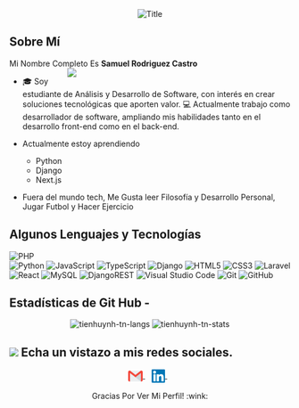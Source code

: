 <div align="center">
  <img src="https://readme-typing-svg.herokuapp.com?font=Architects+Daughter&color=%2338C2FF&size=50&center=true&vCenter=true&height=60&width=600&lines=Holaaa!+Soy+Samuel;Bienvenido+a+mi+perfil!" alt="Title"></img>
</div>


## Sobre Mí

 Mi Nombre Completo Es **Samuel Rodriguez Castro** <img src='https://media.giphy.com/media/bcKmIWkUMCjVm/giphy.gif' width="400" align="right"/>


- 🎓 Soy estudiante de Análisis y Desarrollo de Software, con interés en crear soluciones tecnológicas que aporten valor.
💻 Actualmente trabajo como desarrollador de software, ampliando mis habilidades tanto en el desarrollo front-end como en el back-end.
- Actualmente estoy aprendiendo
   - Python
   - Django
   - Next.js

- Fuera del mundo tech, Me Gusta leer Filosofía y Desarrollo Personal, Jugar Futbol y Hacer Ejercicio 


## Algunos Lenguajes y Tecnologías
 ![PHP](https://img.shields.io/badge/php-%23777BB4.svg?style=for-the-badge&logo=php&logoColor=white) 	 
 ![Python](https://img.shields.io/badge/python-3670A0?style=for-the-badge&logo=python&logoColor=ffdd54) 
 ![JavaScript](https://img.shields.io/badge/javascript-%23323330.svg?style=for-the-badge&logo=javascript&logoColor=%23F7DF1E)
 ![TypeScript](https://img.shields.io/badge/typescript-%23007ACC.svg?style=for-the-badge&logo=typescript&logoColor=white) 
![Django](https://img.shields.io/badge/django-%23092E20.svg?style=for-the-badge&logo=django&logoColor=white) 
![HTML5](https://img.shields.io/badge/html5-%23E34F26.svg?style=for-the-badge&logo=html5&logoColor=white)
![CSS3](https://img.shields.io/badge/css3-%231572B6.svg?style=for-the-badge&logo=css3&logoColor=white)
![Laravel](https://img.shields.io/badge/laravel-%23FF2D20.svg?style=for-the-badge&logo=laravel&logoColor=white)
![React](https://img.shields.io/badge/react-%2320232a.svg?style=for-the-badge&logo=react&logoColor=%2361DAFB)
![MySQL](https://img.shields.io/badge/mysql-4479A1.svg?style=for-the-badge&logo=mysql&logoColor=white)
![DjangoREST](https://img.shields.io/badge/DJANGO-REST-ff1709?style=for-the-badge&logo=django&logoColor=white&color=ff1709&labelColor=gray)
![Visual Studio Code](https://img.shields.io/badge/Visual%20Studio%20Code-0078d7.svg?style=for-the-badge&logo=visual-studio-code&logoColor=white) 
![Git](https://img.shields.io/badge/git-%23F05033.svg?style=for-the-badge&logo=git&logoColor=white) 
![GitHub](https://img.shields.io/badge/github-%23121011.svg?style=for-the-badge&logo=github&logoColor=white) 





## Estadísticas de Git Hub - 
<div align="center">
<img src="https://github-readme-stats.vercel.app/api/top-langs/?username=SamuelRodriguezC&layout=compact&show_icon=true&theme=tokyonight&hide&border=true&locale=es" alt="tienhuynh-tn-langs" />
<img src="https://github-readme-stats.vercel.app/api/?username=SamuelRodriguezC&layout=compact&show_icon=true&theme=tokyonight&hide&border=true&locale=es" alt="tienhuynh-tn-stats"/>
</div>


## <img src='https://raw.githubusercontent.com/ShahriarShafin/ShahriarShafin/main/Assets/handshake.gif' width="80px"> Echa un vistazo a mis redes sociales.
<p align="center">
  <a href="mailto:samuelrc250@gmail.com" >
    <img align="center" alt="TienHuynh-TN | Gmail" width="26px" src="https://github.com/SatYu26/SatYu26/blob/master/Assets/Gmail.svg" />
  </a> &nbsp;&nbsp;
  
  <a href="www.linkedin.com/in/samuelrc25" target="_blank">
    <img align="center" alt="TienHuynh-TN | Linkedin" width="24px" src="https://github.com/SatYu26/SatYu26/blob/master/Assets/Linkedin.svg" />
  </a> &nbsp;&nbsp;
  
  
  
<p> 

<div align="center">
  Gracias Por Ver Mi Perfil! :wink: <br/>
</div>
